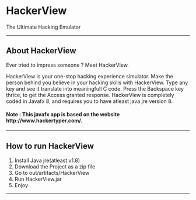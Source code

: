 # HackerView
The Ultimate Hacking Emulator
<hr />
<h2>About HackerView</h2>
Ever tried to impress someone ? Meet HackerView.

HackerView is your one-stop hacking experience simulator.
Make the person behind you believe in your hacking skills
with HackerView. Type any key and see it translate into meaningfull C code. Press the Backspace key thrice, to get the Access granted response.
HackerView is completely coded in Javafx 8, and requires you
to have atleast java jre version 8.
<h4>Note : This javafx app is based on the website http://www.hackertyper.com/.</h4>

<hr />
<h2>How to run HackerView</h2>
<ol>
<li>Install Java jre(atleast v1.8)
<li>Download the Project as a zip file
<li>Go to out/artifacts/HackerView
<li>Run HackerView.jar
<li>Enjoy
</ol>
<hr/>
